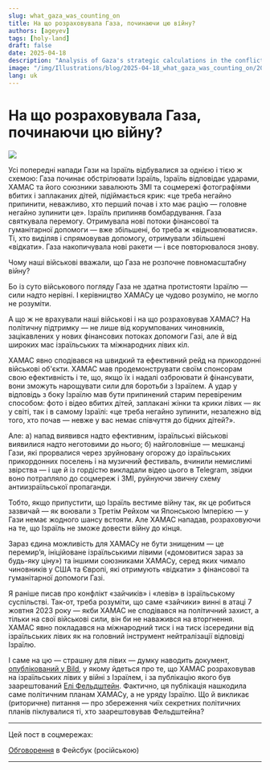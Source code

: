 ```yaml
---
slug: what_gaza_was_counting_on
title: На що розраховувала Газа, починаючи цю війну?
authors: [ageyev]
tags: [holy-land]
draft: false
date: 2025-04-18
description: "Analysis of Gaza's strategic calculations in the conflict"
image: "/img/Illustrations/blog/2025-04-18_what_gaza_was_counting_on/2025-04-18_what_gaza_was_counting_on-FB.jpg"
lang: uk
---
```


# На що розраховувала Газа, починаючи цю війну? 

![](/img/Illustrations/blog/2025-04-18_what_gaza_was_counting_on/2025-04-18_what_gaza_was_counting_on-FB.jpg)

Усі попередні напади Гази на Ізраїль відбувалися за однією і тією ж схемою: Газа починає обстрілювати Ізраїль, Ізраїль відповідає ударами, ХАМАС та його союзники завалюють ЗМІ та соцмережі фотографіями вбитих і заплаканих дітей, підіймається крик: «це треба негайно припинити, неважливо, хто перший почав і хто має рацію — головне негайно зупинити це». Ізраїль припиняв бомбардування. Газа святкувала перемогу. Отримувала нові потоки фінансової та гуманітарної допомоги — вже збільшені, бо треба ж «відновлюватися». Ті, хто виділяв і спрямовував допомогу, отримували збільшені «відкати».
Газа накопичувала нові ракети — і все повторювалося знову.

Чому наші військові вважали, що Газа не розпочне повномасштабну війну? 

<!--truncate--> 

Бо із суто військового погляду Газа не здатна протистояти Ізраїлю — сили надто нерівні. І керівництво ХАМАСу це чудово розуміло, не могло не розуміти.

А що ж не врахували наші військові і на що розраховував ХАМАС?
На політичну підтримку — не лише від корумпованих чиновників, зацікавлених у нових фінансових потоках допомоги Газі, але й від широких мас ізраїльських та міжнародних лівих кіл.

ХАМАС явно сподівався на швидкий та ефективний рейд на прикордонні військові об'єкти. ХАМАС мав продемонструвати своїм спонсорам свою ефективність і те, що, якщо їх і надалі озброювати й фінансувати, вони зможуть нарощувати сили для боротьби з Ізраїлем. А удар у відповідь з боку Ізраїлю мав бути припинений старим перевіреним способом: фото і відео вбитих дітей, заплакані жінки та крики лівих — як у світі, так і в самому Ізраїлі: «це треба негайно зупинити, незалежно від того, хто почав — невже у вас немає співчуття до бідних дітей?».

Але:
а) напад виявився надто ефективним, ізраїльські військові виявилися надто неготовими до нього;
б) найголовніше — мешканці Гази, які прорвалися через зруйновану огорожу до ізраїльських прикордонних поселень і на музичний фестиваль, вчинили немислимі звірства — і ще й із гордістю викладали відео цього в Telegram, звідки воно потрапляло до соцмереж і ЗМІ, руйнуючи звичну схему антиизраїльської пропаганди.

Тобто, якщо припустити, що Ізраїль вестиме війну так, як це робиться зазвичай — як воювали з Третім Рейхом чи Японською Імперією — у Гази немає жодного шансу встояти. Але ХАМАС нападав, розраховуючи на те, що Ізраїль не зможе довести війну до кінця.

Зараз єдина можливість для ХАМАСу не бути знищеним — це перемир’я, ініційоване ізраїльськими лівими («домовитися зараз за будь-яку ціну») та іншими союзниками ХАМАСу, серед яких чимало чиновників у США та Європі, які отримують «відкати» з фінансової та гуманітарної допомоги Газі.

Я раніше писав про конфлікт «зайчиків» і «левів» в ізраїльському суспільстві. Так-от, треба розуміти, що саме «зайчики» винні в атаці 7 жовтня 2023 року — якби ХАМАС не сподівався на політичний захист, а тільки на свої військові сили, він би не наважився на вторгнення. ХАМАС явно покладався на міжнародний тиск і на тиск ізсередини від ізраїльських лівих як на головний інструмент нейтралізації відповіді Ізраїлю.

І саме на цю — страшну для лівих — думку наводить документ, [опублікований у Bild](https://www.bild.de/politik/inland/bild-exklusiv-zum-schaudern-das-plant-der-hamas-chef-mit-den-geiseln-66d98503c0fd674dd9f5d092), у якому йдеться про те, що ХАМАС розраховував на ізраїльських лівих у війні з Ізраїлем, і за публікацію якого був заарештований [Елі Фельдштейн](https://en.wikipedia.org/wiki/Eli_Feldstein). Фактично, ця публікація нашкодила саме політичним планам ХАМАСу, а не уряду Ізраїлю. Що й викликає (риторичне) питання — про збереження чиїх секретних політичних планів піклувалися ті, хто заарештовував Фельдштейна?

--- 

Цей пост в соцмережах: 

[Обговорення](https://www.facebook.com/viktor.ageyev/posts/pfbid0kZo6yBFCYmVJHoh8Z3KzBZLg8a5KamiQAh65o1gFGPC32yTzzCHjTg9A2stxfoqGl) в Фейсбук (російською) 

--- 